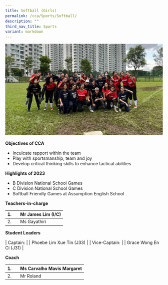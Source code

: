 ```yaml
---
title: Softball (Girls)
permalink: /cca/Sports/Softball/
description: ""
third_nav_title: Sports
variant: markdown
---
```

![](/images/2023%20softball.jpg)


**Objectives of CCA**

*   Inculcate rapport within the team
*   Play with sportsmanship, team and joy
*   Develop critical thinking skills to enhance tactical abilities

**Highlights of 2023**

*   B Division National School Games
*   C Division National School Games
*   Softball Friendly Games at Assumption English School

**Teachers-in-charge**

| 1. |  | Mr James Lim (I/C) |
| -------- | -------- | -------- |
| 2. |  | Ms Gayathiri |



**Student Leaders**

| Captain: |  | Phoebe Lim Xue Tin (J33) |
| Vice-Captain:  | | Grace Wong En Ci (J31) |



**Coach**

| 1. |  | Ms Carvalho Mavis Margaret |
| -------- | -------- | -------- |
| 2. |  | Mr Roland |